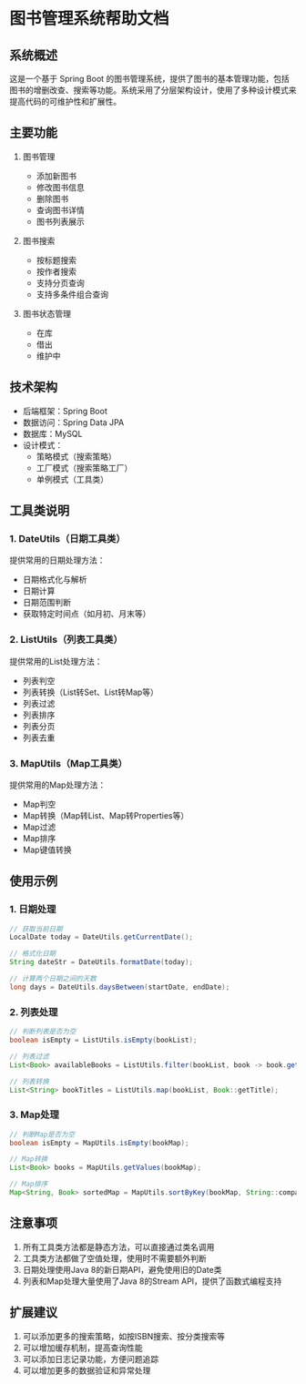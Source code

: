 # 图书管理系统帮助文档

## 系统概述
这是一个基于 Spring Boot 的图书管理系统，提供了图书的基本管理功能，包括图书的增删改查、搜索等功能。系统采用了分层架构设计，使用了多种设计模式来提高代码的可维护性和扩展性。

## 主要功能
1. 图书管理
   - 添加新图书
   - 修改图书信息
   - 删除图书
   - 查询图书详情
   - 图书列表展示

2. 图书搜索
   - 按标题搜索
   - 按作者搜索
   - 支持分页查询
   - 支持多条件组合查询

3. 图书状态管理
   - 在库
   - 借出
   - 维护中

## 技术架构
- 后端框架：Spring Boot
- 数据访问：Spring Data JPA
- 数据库：MySQL
- 设计模式：
  - 策略模式（搜索策略）
  - 工厂模式（搜索策略工厂）
  - 单例模式（工具类）

## 工具类说明

### 1. DateUtils（日期工具类）
提供常用的日期处理方法：
- 日期格式化与解析
- 日期计算
- 日期范围判断
- 获取特定时间点（如月初、月末等）

### 2. ListUtils（列表工具类）
提供常用的List处理方法：
- 列表判空
- 列表转换（List转Set、List转Map等）
- 列表过滤
- 列表排序
- 列表分页
- 列表去重

### 3. MapUtils（Map工具类）
提供常用的Map处理方法：
- Map判空
- Map转换（Map转List、Map转Properties等）
- Map过滤
- Map排序
- Map键值转换

## 使用示例

### 1. 日期处理
```java
// 获取当前日期
LocalDate today = DateUtils.getCurrentDate();

// 格式化日期
String dateStr = DateUtils.formatDate(today);

// 计算两个日期之间的天数
long days = DateUtils.daysBetween(startDate, endDate);
```

### 2. 列表处理
```java
// 判断列表是否为空
boolean isEmpty = ListUtils.isEmpty(bookList);

// 列表过滤
List<Book> availableBooks = ListUtils.filter(bookList, book -> book.getStatus() == BookStatus.AVAILABLE);

// 列表转换
List<String> bookTitles = ListUtils.map(bookList, Book::getTitle);
```

### 3. Map处理
```java
// 判断Map是否为空
boolean isEmpty = MapUtils.isEmpty(bookMap);

// Map转换
List<Book> books = MapUtils.getValues(bookMap);

// Map排序
Map<String, Book> sortedMap = MapUtils.sortByKey(bookMap, String::compareTo);
```

## 注意事项
1. 所有工具类方法都是静态方法，可以直接通过类名调用
2. 工具类方法都做了空值处理，使用时不需要额外判断
3. 日期处理使用Java 8的新日期API，避免使用旧的Date类
4. 列表和Map处理大量使用了Java 8的Stream API，提供了函数式编程支持

## 扩展建议
1. 可以添加更多的搜索策略，如按ISBN搜索、按分类搜索等
2. 可以增加缓存机制，提高查询性能
3. 可以添加日志记录功能，方便问题追踪
4. 可以增加更多的数据验证和异常处理
